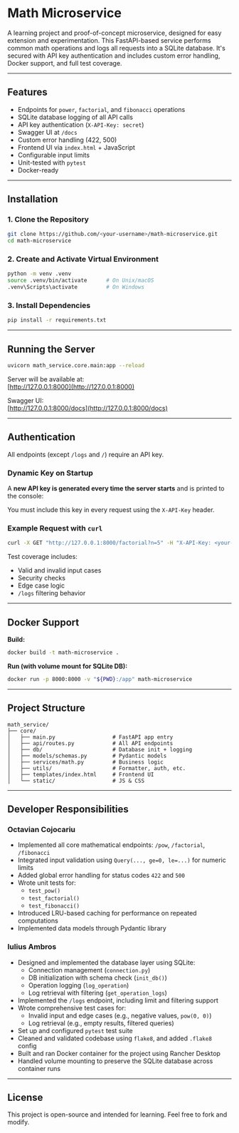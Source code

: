  # Math Microservice

A learning project and proof-of-concept microservice, designed for easy extension and experimentation. This FastAPI-based service performs common math operations and logs all requests into a SQLite database. It's secured with API key authentication and includes custom error handling, Docker support, and full test coverage.

---

## Features

- Endpoints for `power`, `factorial`, and `fibonacci` operations
- SQLite database logging of all API calls
- API key authentication (`X-API-Key: secret`)
- Swagger UI at `/docs`
- Custom error handling (422, 500)
- Frontend UI via `index.html` + JavaScript
- Configurable input limits
- Unit-tested with `pytest`
- Docker-ready

---

## Installation

### 1. Clone the Repository

```bash
git clone https://github.com/<your-username>/math-microservice.git
cd math-microservice
```

### 2. Create and Activate Virtual Environment

```bash
python -m venv .venv
source .venv/bin/activate      # On Unix/macOS
.venv\Scripts\activate         # On Windows
```

### 3. Install Dependencies

```bash
pip install -r requirements.txt
```

---

## Running the Server

```bash
uvicorn math_service.core.main:app --reload
```

Server will be available at:  
[http://127.0.0.1:8000](http://127.0.0.1:8000)

Swagger UI:  
[http://127.0.0.1:8000/docs](http://127.0.0.1:8000/docs)


---

##  Authentication

All endpoints (except `/logs` and `/`) require an API key.

###  Dynamic Key on Startup

A **new API key is generated every time the server starts** and is printed to the console:


You must include this key in every request using the `X-API-Key` header.

### Example Request with `curl`

```bash
curl -X GET "http://127.0.0.1:8000/factorial?n=5" -H "X-API-Key: <your-console-key>"

```

Test coverage includes:

- Valid and invalid input cases
- Security checks
- Edge case logic
- `/logs` filtering behavior

---

## Docker Support

**Build:**

```bash
docker build -t math-microservice .
```

**Run (with volume mount for SQLite DB):**

```bash
docker run -p 8000:8000 -v "${PWD}:/app" math-microservice
```

---

## Project Structure

```
math_service/
├── core/
│   ├── main.py                  # FastAPI app entry
│   ├── api/routes.py            # All API endpoints
│   ├── db/                      # Database init + logging
│   ├── models/schemas.py        # Pydantic models
│   ├── services/math.py         # Business logic
│   ├── utils/                   # Formatter, auth, etc.
│   ├── templates/index.html     # Frontend UI
│   └── static/                  # JS & CSS
```

---

## Developer Responsibilities

### Octavian Cojocariu

- Implemented all core mathematical endpoints: `/pow`, `/factorial`, `/fibonacci`
- Integrated input validation using `Query(..., ge=0, le=...)` for numeric limits
- Added global error handling for status codes `422` and `500`
- Wrote unit tests for:
  - `test_pow()`
  - `test_factorial()`
  - `test_fibonacci()`
- Introduced LRU-based caching for performance on repeated computations
- Implemented data models through Pydantic library

### Iulius Ambros

- Designed and implemented the database layer using SQLite:
  - Connection management (`connection.py`)
  - DB initialization with schema check (`init_db()`)
  - Operation logging (`log_operation`)
  - Log retrieval with filtering (`get_operation_logs`)
- Implemented the `/logs` endpoint, including limit and filtering support
- Wrote comprehensive test cases for:
  - Invalid input and edge cases (e.g., negative values, `pow(0, 0)`)
  - Log retrieval (e.g., empty results, filtered queries)
- Set up and configured `pytest` test suite
- Cleaned and validated codebase using `flake8`, and added `.flake8` config
- Built and ran Docker container for the project using Rancher Desktop
- Handled volume mounting to preserve the SQLite database across container runs

---

## License

This project is open-source and intended for learning. Feel free to fork and modify.

